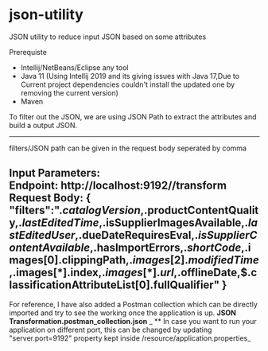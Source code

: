 # json-utility
JSON utility to reduce input JSON based on some attributes

Prerequiste
- Intellij/NetBeans/Eclipse any tool
- Java 11 (Using Intellij 2019 and its giving issues with Java 17,Due to Current project dependencies couldn't install the updated one by removing the current version)
- Maven

To filter out the JSON, we are using JSON Path to extract the attributes and build a output JSON.

------------------------------------------------------------------------------------------------
filters/JSON path can be given in the request body seperated by comma

Input Parameters:  
**Endpoint:** http://localhost:9192//transform
**Request Body:** 
{  "filters":"$.catalogVersion,$.productContentQuality,$.lastEditedTime,$.isSupplierImagesAvailable,$.lastEditedUser,$.dueDateRequiresEval,$.isSupplierContentAvailable,$.hasImportErrors,$.shortCode,$.images[0].clippingPath,$.images[2].modifiedTime,$.images[*].index,$.images[*].url,$.offlineDate,$.classificationAttributeList[0].fullQualifier"
}
------------------------------------------------------------------------------------------------

For reference, I have also added a Postman collection which can be directly imported and try to see the working once the application is up.
**JSON Transformation.postman_collection.json**
_
** In case you want to run your application on different port, this can be changed by updating "server.port=9192" property kept inside /resource/application.properties_


